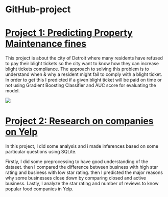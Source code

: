 # GitHub-project
# [Project 1: Predicting Property Maintenance fines](https://github.com/Holarh/Work/blob/master/README.md)

  This project is about the city of Detroit where many residents have refused to pay their blight tickets so the city want to know how they can increase blight tickets compliance.
 The approach to solving this problem is to understand when & why a resident might fail to comply with a blight ticket. In order to get this I predicted if a given blight ticket will be paid on time or not using Gradient Boosting Classifier and AUC score for evaluating the model.


![](/Images/maintenance-fee.jpg)



# [Project 2: Research on companies on Yelp](https://github.com/Holarh/Project-2/blob/master/README.md)

  In this project, I did some analysis and i made inferences based on some particular questions using SQLite.
  
  Firstly, I did some preprocessing to have good understanding of the dataset. 
  then I compared the difference between business with high star rating and business with low star rating.
  then I predicted the major reasons why some businesses close down by comparing closed and active business.
  Lastly, I analyze the star rating and number of reviews to know popular food companies in Yelp.

